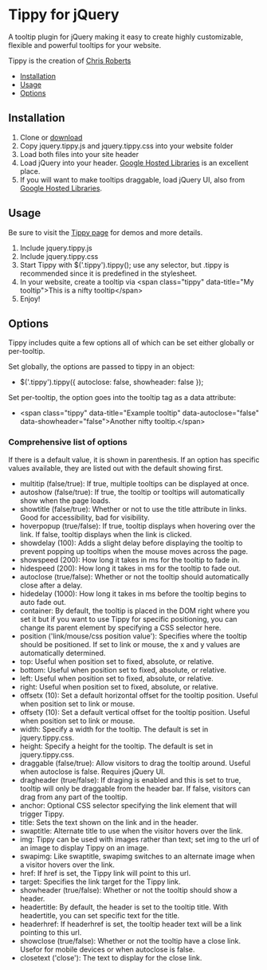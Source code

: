 # Tippy for jQuery

A tooltip plugin for jQuery making it easy to create highly customizable, flexible and powerful tooltips for your website.

Tippy is the creation of [Chris Roberts](http://croberts.me/)

* [Installation](#installation)
* [Usage](#usage)
* [Options](#options)

## Installation

1. Clone or [download](https://github.com/sergeche/emmet-sublime/archive/master.zip)
2. Copy jquery.tippy.js and jquery.tippy.css into your website folder
3. Load both files into your site header
4. Load jQuery into your header. [Google Hosted Libraries](https://developers.google.com/speed/libraries/devguide) is an excellent place.
5. If you will want to make tooltips draggable, load jQuery UI, also from [Google Hosted Libraries](https://developers.google.com/speed/libraries/devguide).

## Usage

Be sure to visit the [Tippy page](http://tippy.croberts.me/) for demos and more details.

1. Include jquery.tippy.js
2. Include jquery.tippy.css
3. Start Tippy with $('.tippy').tippy(); use any selector, but .tippy is recommended since it is predefined in the stylesheet.
4. In your website, create a tooltip via &lt;span class="tippy" data-title="My tooltip">This is a nifty tooltip&lt;/span>
5. Enjoy!

## Options

Tippy includes quite a few options all of which can be set either globally or per-tooltip.

Set globally, the options are passed to tippy in an object:

* $('.tippy').tippy({ autoclose: false, showheader: false });

Set per-tooltip, the option goes into the tooltip tag as a data attribute:

* &lt;span class="tippy" data-title="Example tooltip" data-autoclose="false" data-showheader="false">Another nifty tooltip.&lt;/span>

### Comprehensive list of options
If there is a default value, it is shown in parenthesis. If an option has specific values available, they are listed out with the default showing first.

* multitip (false/true): If true, multiple tooltips can be displayed at once.
* autoshow (false/true): If true, the tooltip or tooltips will automatically show when the page loads.
* showtitle (false/true): Whether or not to use the title attribute in links. Good for accessibility, bad for visibility.
* hoverpopup (true/false): If true, tooltip displays when hovering over the link. If false, tooltip displays when the link is clicked.
* showdelay (100): Adds a slight delay before displaying the tooltip to prevent popping up tooltips when the mouse moves across the page.
* showspeed (200): How long it takes in ms for the tooltip to fade in.
* hidespeed (200): How long it takes in ms for the tooltip to fade out.
* autoclose (true/false): Whether or not the tooltip should automatically close after a delay.
* hidedelay (1000): How long it takes in ms before the tooltip begins to auto fade out.
* container: By default, the tooltip is placed in the DOM right where you set it but if you want to use Tippy for specific positioning, you can change its parent element by specifying a CSS selector here.
* position ('link/mouse/css position value'): Specifies where the tooltip should be positioned. If set to link or mouse, the x and y values are automatically determined.
* top: Useful when position set to fixed, absolute, or relative.
* bottom: Useful when position set to fixed, absolute, or relative.
* left: Useful when position set to fixed, absolute, or relative.
* right: Useful when position set to fixed, absolute, or relative.
* offsetx (10): Set a default horizontal offset for the tooltip position. Useful when position set to link or mouse.
* offsety (10): Set a default vertical offset for the tooltip position. Useful when position set to link or mouse.
* width: Specify a width for the tooltip. The default is set in jquery.tippy.css.
* height: Specify a height for the tooltip. The default is set in jquery.tippy.css.
* draggable (false/true): Allow visitors to drag the tooltip around. Useful when autoclose is false. Requires jQuery UI.
* dragheader (true/false): If draging is enabled and this is set to true, tooltip will only be draggable from the header bar. If false, visitors can drag from any part of the tooltip.
* anchor: Optional CSS selector specifying the link element that will trigger Tippy.
* title: Sets the text shown on the link and in the header.
* swaptitle: Alternate title to use when the visitor hovers over the link.
* img: Tippy can be used with images rather than text; set img to the url of an image to display Tippy on an image.
* swapimg: Like swaptitle, swapimg switches to an alternate image when a visitor hovers over the link.
* href: If href is set, the Tippy link will point to this url.
* target: Specifies the link target for the Tippy link.
* showheader (true/false): Whether or not the tooltip should show a header.
* headertitle: By default, the header is set to the tooltip title. With headertitle, you can set specific text for the title.
* headerhref: If headerhref is set, the tooltip header text will be a link pointing to this url.
* showclose (true/false): Whether or not the tooltip have a close link. Usefor for mobile devices or when autoclose is false.
* closetext ('close'): The text to display for the close link.